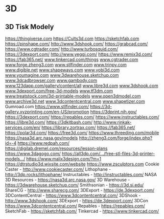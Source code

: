 # 3D

## 3D Tisk Modely
https://thingiverse.com
https://Cults3d.com
https://sketchfab.com
https://pinshape.com/
http://www.3dshook.com/
https://grabcad.com/
https://www.cgtrader.com/
http://www.turbosquid.com/
https://3dexport.com/
http://www.yeggi.com/
https://www.remix3d.com/
https://fab365.net/
www.tinkercad.com/things
www.cgtrader.com
www.forge.zheng3.com
www.stlfinder.com
www.trinpy.com
www.digible.net
www.shapeways.com
www.yobi3d.com
www.youmagine.com
www.3dwarehouse.sketchup.com
www.3dcadbrowser.com
www.gambody.com
www.123dapp.com/gallery/content/all
www.libre3d.com
www.3dshook.com
www.3dexport.com/free-3d-models
www.tf3dm.com
www.treatstock.com/3d-printable-models
www.open3dmodel.com
www.archive3d.net
www.3dcontentcentral.com
www.shapetizer.com
Gumroad.com
https://www.stlfinder.com/
https://3d-gallery.xyzprinting.com/en-US/promotion
https://3dprint.nih.gov/
https://3dexport.com/
https://repables.com/
https://www.instructables.com/
https://libre3d.com/
https://3dkitbash.com/
http://www.rinkak-services.com/en/
https://library.zortrax.com/
https://fab365.net/
https://polar3d.com/
https://free3d.com/
https://www.threeding.com/mobile
https://nasa3d.arc.nasa.gov/models
http://zheng3.com/forge/index.php?id=-4
https://www.redpah.com/
https://digilab.dremel.com/resources/lesson-plans
https://www.3dagogo.com/
https://all3dp.com/.../free-stl-files-3d-printer-models.../
https://www.malix3design.com/?m=1
https://dtrstudio3d.wixsite.com/website
https://www.zsculptors.com
Cookie Caster - http://www.cookiecaster.com/
Lithophane - http://3dp.rocks/lithophane/
Instructables - http://instructables.com/
NASA 3D Resources - https://nasa3d.arc.nasa.gov/
3D Warehouse - https://3dwarehouse.sketchup.com/
Smithsonian - https://3d.si.edu/
ShareCG - http://www.sharecg.com/
3DExport - https://de.3dexport.com/
3DContentCentral - https://www.3dcontentcentral.com/
3DShook - http://www.3dshook.com/
3DExport - https://de.3dexport.com/
3DCon https://www.3dcontentcentral.com/
Repables - https://repables.com/
SketchFab - https://sketchfab.com/
Tinkercad - https://www.tinkercad.com/
